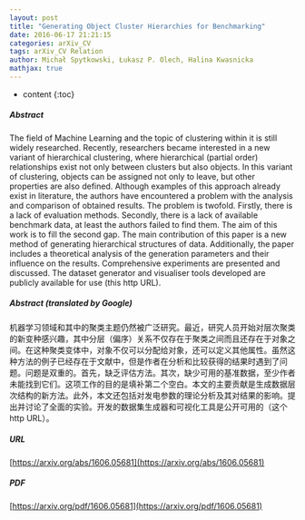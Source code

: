 ```yaml
---
layout: post
title: "Generating Object Cluster Hierarchies for Benchmarking"
date: 2016-06-17 21:21:15
categories: arXiv_CV
tags: arXiv_CV Relation
author: Michał Spytkowski, Łukasz P. Olech, Halina Kwasnicka
mathjax: true
---
```


* content
{:toc}

##### Abstract
The field of Machine Learning and the topic of clustering within it is still widely researched. Recently, researchers became interested in a new variant of hierarchical clustering, where hierarchical (partial order) relationships exist not only between clusters but also objects. In this variant of clustering, objects can be assigned not only to leave, but other properties are also defined. Although examples of this approach already exist in literature, the authors have encountered a problem with the analysis and comparison of obtained results. The problem is twofold. Firstly, there is a lack of evaluation methods. Secondly, there is a lack of available benchmark data, at least the authors failed to find them. The aim of this work is to fill the second gap. The main contribution of this paper is a new method of generating hierarchical structures of data. Additionally, the paper includes a theoretical analysis of the generation parameters and their influence on the results. Comprehensive experiments are presented and discussed. The dataset generator and visualiser tools developed are publicly available for use (this http URL).

##### Abstract (translated by Google)
机器学习领域和其中的聚类主题仍然被广泛研究。最近，研究人员开始对层次聚类的新变种感兴趣，其中分层（偏序）关系不仅存在于聚类之间而且还存在于对象之间。在这种聚类变体中，对象不仅可以分配给对象，还可以定义其他属性。虽然这种方法的例子已经存在于文献中，但是作者在分析和比较获得的结果时遇到了问题。问题是双重的。首先，缺乏评估方法。其次，缺少可用的基准数据，至少作者未能找到它们。这项工作的目的是填补第二个空白。本文的主要贡献是生成数据层次结构的新方法。此外，本文还包括对发电参数的理论分析及其对结果的影响。提出并讨论了全面的实验。开发的数据集生成器和可视化工具是公开可用的（这个http URL）。

##### URL
[https://arxiv.org/abs/1606.05681](https://arxiv.org/abs/1606.05681)

##### PDF
[https://arxiv.org/pdf/1606.05681](https://arxiv.org/pdf/1606.05681)

